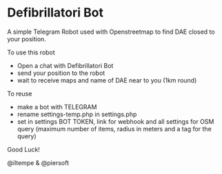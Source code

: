 # Defibrillatori Bot 
A simple Telegram Robot used with Openstreetmap to find DAE closed to your position.

To use this robot
- Open a chat with Defibrillatori Bot
- send your position to the robot
- wait to receive maps and name of DAE near to you (1km round)

To reuse
- make a bot with TELEGRAM
- rename settings-temp.php in settings.php
- set in settings BOT TOKEN, link for webhook and all settings for OSM query (maximum number of items, radius in meters and a tag for the query)


Good Luck!

@iltempe & @piersoft
